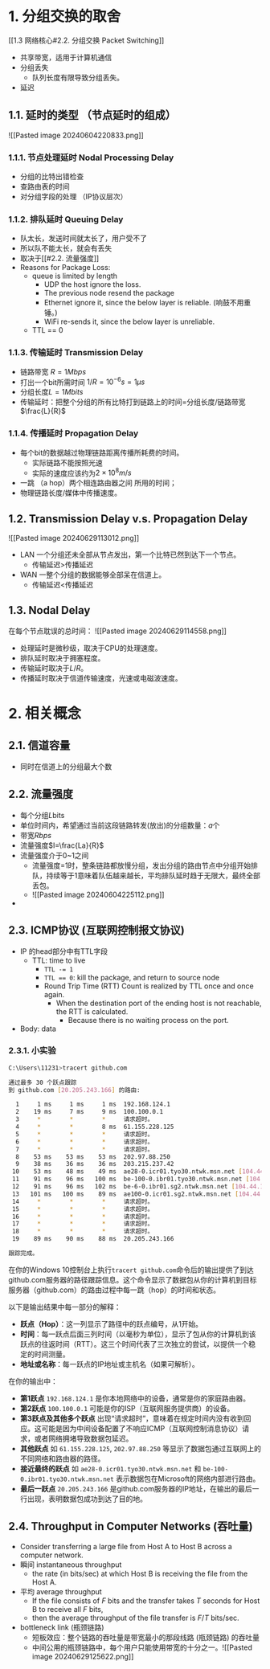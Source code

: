 # 1. 分组交换的取舍
[[1.3 网络核心#2.2. 分组交换 Packet Switching]]
- 共享带宽，适用于计算机通信
- 分组丢失
	- 队列长度有限导致分组丢失。
- 延迟
## 1.1. 延时的类型 （节点延时的组成）
![[Pasted image 20240604220833.png]]
### 1.1.1. 节点处理延时 Nodal Processing Delay
- 分组的比特出错检查
- 查路由表的时间
- 对分组字段的处理 （IP协议层次）
### 1.1.2. 排队延时 Queuing Delay
- 队太长，发送时间就太长了，用户受不了
- 所以队不能太长，就会有丢失
- 取决于[[#2.2. 流量强度]]
- Reasons for Package Loss:
	- queue is limited by length
		- UDP the host ignore the loss.
		- The previous node resend the package
		- Ethernet ignore it, since the below layer is reliable. (响鼓不用重锤。)
		- WiFi re-sends it, since the below layer is unreliable.
	- TTL == 0
### 1.1.3. 传输延时 Transmission Delay
- 链路带宽 $R=1Mbps$
- 打出一个bit所需时间 $1/R=10^{-6}s=1\mu s$
- 分组长度$L=1Mbits$
- 传输延时：把整个分组的所有比特打到链路上的时间=分组长度/链路带宽$\frac{L}{R}$
### 1.1.4. 传播延时 Propagation Delay
- 每个bit的数据越过物理链路距离传播所耗费的时间。
	- 实际链路不能按照光速
	- 实际的速度应该约为$2\times 10^8m/s$
- 一跳 （a hop）两个相连路由器之间 所用的时间；
- 物理链路长度/媒体中传播速度。
## 1.2. Transmission Delay v.s. Propagation Delay
![[Pasted image 20240629113012.png]]
- LAN 一个分组还未全部从节点发出，第一个比特已然到达下一个节点。
	- 传输延迟$>$传播延迟
- WAN 一整个分组的数据能够全部呆在信道上。
	- 传输延迟$<$传播延迟
## 1.3. Nodal Delay
在每个节点耽误的总时间：
![[Pasted image 20240629114558.png]]
- 处理延时是微秒级，取决于CPU的处理速度。
- 排队延时取决于拥塞程度。
- 传输延时取决于$L/R$。
- 传播延时取决于信道传输速度，光速或电磁波速度。
# 2. 相关概念
## 2.1. 信道容量
- 同时在信道上的分组最大个数
## 2.2. 流量强度
- 每个分组$L$bits
- 单位时间内，希望通过当前这段链路转发(放出)的分组数量：$a$个
- 带宽$R bps$
- 流量强度$I=\frac{La}{R}$
- 流量强度介于0~1之间
	- 流量强度=1时，整条链路都放慢分组，发出分组的路由节点中分组开始排队，持续等于1意味着队伍越来越长，平均排队延时趋于无限大，最终全部丢包。
	- ![[Pasted image 20240604225112.png]]
- 
## 2.3. ICMP协议 (互联网控制报文协议)
- IP 的head部分中有TTL字段
	- TTL: time to live
		- `TTL -= 1`
		- `TTL == 0`: kill the package, and return to source node
		- Round Trip Time (RTT) Count is realized by TTL once and once again.
			- When the destination port of the ending host is not reachable, the RTT is calculated.
				- Because there is no waiting process on the port.
- Body: data
### 2.3.1. 小实验
```Bash
C:\Users\11231>tracert github.com

通过最多 30 个跃点跟踪
到 github.com [20.205.243.166] 的路由:

  1     1 ms     1 ms     1 ms  192.168.124.1
  2    19 ms     7 ms     9 ms  100.100.0.1
  3     *        *        *     请求超时。
  4     *        *        8 ms  61.155.228.125
  5     *        *        *     请求超时。
  6     *        *        *     请求超时。
  7     *        *        *     请求超时。
  8    53 ms    53 ms    53 ms  202.97.88.250
  9    38 ms    36 ms    36 ms  203.215.237.42
 10    53 ms    48 ms    49 ms  ae28-0.icr01.tyo30.ntwk.msn.net [104.44.235.92]
 11    91 ms    96 ms   100 ms  be-100-0.ibr01.tyo30.ntwk.msn.net [104.44.20.29]
 12    91 ms    96 ms   102 ms  be-6-0.ibr01.sg2.ntwk.msn.net [104.44.17.113]
 13   101 ms   100 ms    89 ms  ae100-0.icr01.sg2.ntwk.msn.net [104.44.11.188]
 14     *        *        *     请求超时。
 15     *        *        *     请求超时。
 16     *        *        *     请求超时。
 17     *        *        *     请求超时。
 18     *        *        *     请求超时。
 19    89 ms    90 ms    88 ms  20.205.243.166

跟踪完成。
```

在你的Windows 10控制台上执行`tracert github.com`命令后的输出提供了到达github.com服务器的路径跟踪信息。这个命令显示了数据包从你的计算机到目标服务器（github.com）的路由过程中每一跳（hop）的时间和状态。

以下是输出结果中每一部分的解释：

- **跃点（Hop）**：这一列显示了路径中的跃点编号，从1开始。
- **时间**：每一跃点后面三列时间（以毫秒为单位），显示了包从你的计算机到该跃点的往返时间（RTT）。这三个时间代表了三次独立的尝试，以提供一个稳定的时间测量。
- **地址或名称**：每一跃点的IP地址或主机名（如果可解析）。

在你的输出中：

- **第1跃点** `192.168.124.1` 是你本地网络中的设备，通常是你的家庭路由器。
- **第2跃点** `100.100.0.1` 可能是你的ISP（互联网服务提供商）的设备。
- **第3跃点及其他多个跃点** 出现“请求超时”，意味着在规定时间内没有收到回应。这可能是因为中间设备配置了不响应ICMP（互联网控制消息协议）请求，或者网络拥堵导致数据包延迟。
- **其他跃点** 如 `61.155.228.125`, `202.97.88.250` 等显示了数据包通过互联网上的不同网络和路由器的路径。
- **接近最终的跃点** 如 `ae28-0.icr01.tyo30.ntwk.msn.net` 和 `be-100-0.ibr01.tyo30.ntwk.msn.net` 表示数据包在Microsoft的网络内部进行路由。
- **最后一跃点** `20.205.243.166` 是github.com服务器的IP地址，在输出的最后一行出现，表明数据包成功到达了目的地。
## 2.4. Throughput in Computer Networks (吞吐量)
- Consider transferring a large file from Host A to Host B across a computer network.
- 瞬间 instantaneous  throughput
	- the rate (in bits/sec) at which Host B is receiving the file from the Host A.
- 平均 average throughput
	- If the file consists of $F$ bits and the transfer takes $T$ seconds for Host B to receive all $F$ bits, 
	- then the average throughput of the file transfer is $F/T$ bits/sec.
- bottleneck link (瓶颈链路) 
	- 短板效应：整个链路的吞吐量是带宽最小的那段线路 (瓶颈链路) 的吞吐量
	- 中间公用的瓶颈链路中，每个用户只能使用带宽的十分之一。![[Pasted image 20240629125622.png]]
